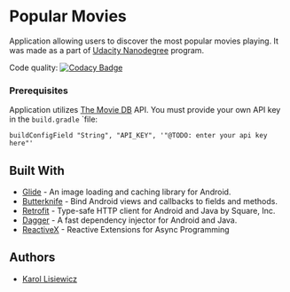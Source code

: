 # Popular Movies

Application allowing users to discover the most popular movies playing. It was made as a part of [Udacity Nanodegree](https://eu.udacity.com/course/android-developer-nanodegree-by-google--nd801) program.

Code quality: [![Codacy Badge](https://api.codacy.com/project/badge/Grade/55ff05d2d70f465b973c2c91de37ef27)](https://www.codacy.com/app/klisiewicz/popular-movies?utm_source=github.com&amp;utm_medium=referral&amp;utm_content=klisiewicz/popular-movies&amp;utm_campaign=Badge_Grade)

### Prerequisites

Application utilizes [The Movie DB](https://www.themoviedb.org) API. You must provide your own API key in the `build.gradle` `file:

```
buildConfigField "String", "API_KEY", '"@TODO: enter your api key here"'
```

## Built With

* [Glide](https://github.com/bumptech/glide) - An image loading and caching library for Android.
* [Butterknife](https://github.com/JakeWharton/butterknife) - Bind Android views and callbacks to fields and methods.
* [Retrofit](https://github.com/square/retrofit) - Type-safe HTTP client for Android and Java by Square, Inc.
* [Dagger](https://github.com/google/dagger) - A fast dependency injector for Android and Java.
* [ReactiveX](https://github.com/ReactiveX) - Reactive Extensions for Async Programming

## Authors

* [Karol Lisiewicz](https://github.com/klisiewicz)
